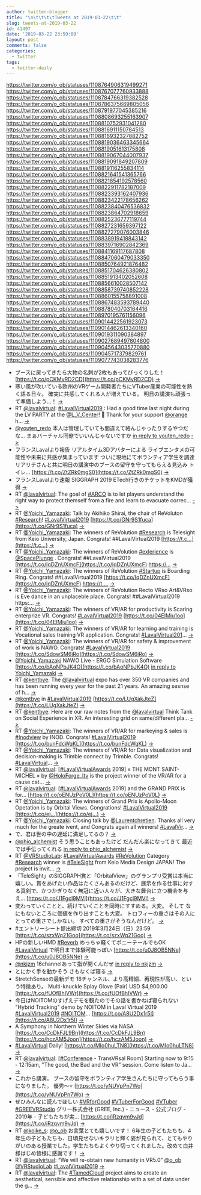 ```yaml
---
author: twitter-blogger
title: "\n\t\t\t\tTweets at 2019-03-22\t\t"
slug: tweets-at-2019-03-22
id: 41497
date: '2019-03-22 23:59:00'
layout: post
comments: false
categories:
  - twitter
tags:
  - twitter-daily
---
```


https://twitter.com/o_ob/statuses/1108764906319499271 https://twitter.com/o_ob/statuses/1108767077760933888 https://twitter.com/o_ob/statuses/1108784766319382528 https://twitter.com/o_ob/statuses/1108786375669805056 https://twitter.com/o_ob/statuses/1108791977045385216 https://twitter.com/o_ob/statuses/1108808693255163907 https://twitter.com/o_ob/statuses/1108810752931041280 https://twitter.com/o_ob/statuses/1108816911150784513 https://twitter.com/o_ob/statuses/1108816932327882752 https://twitter.com/o_ob/statuses/1108819036463345664 https://twitter.com/o_ob/statuses/1108819051613175808 https://twitter.com/o_ob/statuses/1108819067044007937 https://twitter.com/o_ob/statuses/1108819091849207809 https://twitter.com/o_ob/statuses/1108819116255834114 https://twitter.com/o_ob/statuses/1108821641541365766 https://twitter.com/o_ob/statuses/1108821854192578560 https://twitter.com/o_ob/statuses/1108822911782187009 https://twitter.com/o_ob/statuses/1108823393162407936 https://twitter.com/o_ob/statuses/1108823422178656262 https://twitter.com/o_ob/statuses/1108823840476536832 https://twitter.com/o_ob/statuses/1108823864702918659 https://twitter.com/o_ob/statuses/1108825236777119744 https://twitter.com/o_ob/statuses/1108827231659397122 https://twitter.com/o_ob/statuses/1108827279076003846 https://twitter.com/o_ob/statuses/1108838919418843142 https://twitter.com/o_ob/statuses/1108839716902842369 https://twitter.com/o_ob/statuses/1108841169117687808 https://twitter.com/o_ob/statuses/1108847060479033350 https://twitter.com/o_ob/statuses/1108850764921876482 https://twitter.com/o_ob/statuses/1108851704626380802 https://twitter.com/o_ob/statuses/1108851913402052608 https://twitter.com/o_ob/statuses/1108856610028507142 https://twitter.com/o_ob/statuses/1108858739740852228 https://twitter.com/o_ob/statuses/1108860155758891008 https://twitter.com/o_ob/statuses/1108867483593789440 https://twitter.com/o_ob/statuses/1108878040703164416 https://twitter.com/o_ob/statuses/1108970195761156096 https://twitter.com/o_ob/statuses/1109014422561923073 https://twitter.com/o_ob/statuses/1109014462613340160 https://twitter.com/o_ob/statuses/1109019311090384897 https://twitter.com/o_ob/statuses/1109027689497804800 https://twitter.com/o_ob/statuses/1109045643035770880 https://twitter.com/o_ob/statuses/1109045717379829761 https://twitter.com/o_ob/statuses/1109077743038283776  

*   ブースに戻ってきたら大物の名刺が2枚もあってびっくりした！ [https://t.co/pCKMvRD2CD](https://t.co/pCKMvRD2CD) [->](https://twitter.com/o_ob/statuses/1108764906319499271)
*   寒い風が吹いている欧州のVRゲーム開発者たちにVTuber産業の可能性を熱く語る日々。 確実に共感してくれる人が増えている。 明日の講演も頑張って準備しよう…！ [->](https://twitter.com/o_ob/statuses/1108767077760933888)
*   RT [@lavalvirtual](https://twitter.com/lavalvirtual): [#LavalVirtual2019](https://twitter.com/search?q=%23LavalVirtual2019&src=hash) : Had a good time last night during the LV PARTY at the [@L_V_Center](https://twitter.com/L_V_Center)! 🤩 Thank for your support [@orange](https://twitter.com/orange) h… [->](https://twitter.com/o_ob/statuses/1108784766319382528)
*   [@youten_redo](https://twitter.com/youten_redo) 本人は管理していても間違えて絡んじゃったりするやつだな... まぁバーチャル同僚でいいんじゃないですか [in reply to youten_redo](https://twitter.com/youten_redo/statuses/1108742778681323521) [->](https://twitter.com/o_ob/statuses/1108786375669805056)
*   フランスLavalより報告 リアルタイム3Dアバターによる ライブエンタメの可能性や未来に共感が集まっています ついに現地にてボランティア学生を調達 リアリテさんと共に明日の講演中のブースの留守を守ってもらえる見込み トイレ… [https://t.co/ZtZRk0mgS0](https://t.co/ZtZRk0mgS0) [->](https://twitter.com/o_ob/statuses/1108791977045385216)
*   フランスLavalより速報 SIGGRAPH 2019 ETech行きのチケットをKMDが獲得 [->](https://twitter.com/o_ob/statuses/1108808693255163907)
*   RT [@lavalvirtual](https://twitter.com/lavalvirtual): The goal of [#ARCO](https://twitter.com/search?q=%23ARCO&src=hash) is to let players understand the right way to protect themself from a fire and learn to evacuate correc… [->](https://twitter.com/o_ob/statuses/1108810752931041280)
*   RT [@Yoichi_Yamazaki](https://twitter.com/Yoichi_Yamazaki): Talk by Akihiko Shirai, the chair of ReVoluton [#Research](https://twitter.com/search?q=%23Research&src=hash)! [#LavalVirtual2019](https://twitter.com/search?q=%23LavalVirtual2019&src=hash) [https://t.co/GNr9S1fuca](https://t.co/GNr9S1fuca) [->](https://twitter.com/o_ob/statuses/1108816911150784513)
*   RT [@Yoichi_Yamazaki](https://twitter.com/Yoichi_Yamazaki): The winners of ReVolution [#Research](https://twitter.com/search?q=%23Research&src=hash) is Telesight from Keio University, Japan. Congrats! ##LavalVirtual2019 [https://t.c…](https://t.c…) [->](https://twitter.com/o_ob/statuses/1108816932327882752)
*   RT [@Yoichi_Yamazaki](https://twitter.com/Yoichi_Yamazaki): The winners of ReVolution [#exlerience](https://twitter.com/search?q=%23exlerience&src=hash) is [@SpacePlunge](https://twitter.com/SpacePlunge) . Congrats! ##LavalVirtual2019 [https://t.co/IqDZnUXmcF](https://t.co/IqDZnUXmcF) [https://…](https://…) [->](https://twitter.com/o_ob/statuses/1108819036463345664)
*   RT [@Yoichi_Yamazaki](https://twitter.com/Yoichi_Yamazaki): The winners of ReVolution [#Startup](https://twitter.com/search?q=%23Startup&src=hash) is Boarding Ring. Congrats! ##LavalVirtual2019 [https://t.co/IqDZnUXmcF](https://t.co/IqDZnUXmcF) [https://t.…](https://t.…) [->](https://twitter.com/o_ob/statuses/1108819051613175808)
*   RT [@Yoichi_Yamazaki](https://twitter.com/Yoichi_Yamazaki): The winners of ReVolution Recto VRso Art&VRso is Eve dance in an unplaceble place. Congrats! ##LavalVirtual2019 https:… [->](https://twitter.com/o_ob/statuses/1108819067044007937)
*   RT [@Yoichi_Yamazaki](https://twitter.com/Yoichi_Yamazaki): The winners of VR/AR for productivity is Scaring enterprize VR. Congrats! [#LavalVirtual2019](https://twitter.com/search?q=%23LavalVirtual2019&src=hash) [https://t.co/04EIMiu1oo](https://t.co/04EIMiu1oo) [->](https://twitter.com/o_ob/statuses/1108819091849207809)
*   RT [@Yoichi_Yamazaki](https://twitter.com/Yoichi_Yamazaki): The winners of VR/AR for learning and training is Vocational sales training VR application. Congrats! [#LavalVirtual201](https://twitter.com/search?q=%23LavalVirtual201&src=hash)… [->](https://twitter.com/o_ob/statuses/1108819116255834114)
*   RT [@Yoichi_Yamazaki](https://twitter.com/Yoichi_Yamazaki): The winners of VR/AR for safety & improvement of work is NAWO. Congrats! [#LavalVirtual2019](https://twitter.com/search?q=%23LavalVirtual2019&src=hash) [https://t.co/SdowSM6iRo](https://t.co/SdowSM6iRo) [->](https://twitter.com/o_ob/statuses/1108821641541365766)
*   [@Yoichi_Yamazaki](https://twitter.com/Yoichi_Yamazaki) NAWO Live - ERGO Simulation Software [https://t.co/bAoNPbJK4O](https://t.co/bAoNPbJK4O) [in reply to Yoichi_Yamazaki](https://twitter.com/Yoichi_Yamazaki/statuses/1108819612039368704) [->](https://twitter.com/o_ob/statuses/1108821854192578560)
*   RT [@kentbye](https://twitter.com/kentbye): The [@lavalvirtual](https://twitter.com/lavalvirtual) expo has over 350 VR companies and has been running every year for the past 21 years. An amazing sesnse of h… [->](https://twitter.com/o_ob/statuses/1108822911782187009)
*   [@kentbye](https://twitter.com/kentbye) in [#LavalVirtual2019](https://twitter.com/search?q=%23LavalVirtual2019&src=hash) [https://t.co/LUgXakJteZ](https://t.co/LUgXakJteZ) [->](https://twitter.com/o_ob/statuses/1108823393162407936)
*   RT [@kentbye](https://twitter.com/kentbye): Here are our raw notes from the [@lavalvirtual](https://twitter.com/lavalvirtual) Think Tank on Social Experience in XR. An interesting grid on same/different pla… [->](https://twitter.com/o_ob/statuses/1108823422178656262)
*   RT [@Yoichi_Yamazaki](https://twitter.com/Yoichi_Yamazaki): The winners of VR/AR for markeying & sales is [#Inodview](https://twitter.com/search?q=%23Inodview&src=hash) by INOD. Congrats! [#LavalVirtual2019](https://twitter.com/search?q=%23LavalVirtual2019&src=hash) [https://t.co/bunFdcWqKL](https://t.co/bunFdcWqKL) [->](https://twitter.com/o_ob/statuses/1108823840476536832)
*   RT [@Yoichi_Yamazaki](https://twitter.com/Yoichi_Yamazaki): The winners of VR/AR for Data visualization and decision-making is Trimble connect by Trimble. Congrats! [#LavalVirtual](https://twitter.com/search?q=%23LavalVirtual&src=hash)… [->](https://twitter.com/o_ob/statuses/1108823864702918659)
*   RT [@lavalvirtual](https://twitter.com/lavalvirtual): [[#LavalVirtualAwards](https://twitter.com/search?q=%23LavalVirtualAwards&src=hash) 2019] « THE MONT SAINT-MICHEL » by [@HoloForge_Itv](https://twitter.com/HoloForge_Itv) is the project winner of the VR/AR for a cause cat… [->](https://twitter.com/o_ob/statuses/1108825236777119744)
*   RT [@lavalvirtual](https://twitter.com/lavalvirtual): [[#LavalVirtualAwards](https://twitter.com/search?q=%23LavalVirtualAwards&src=hash) 2019] and the GRAND PRIX is for... [https://t.co/oENUzPoV0L](https://t.co/oENUzPoV0L) [->](https://twitter.com/o_ob/statuses/1108827231659397122)
*   RT [@Yoichi_Yamazaki](https://twitter.com/Yoichi_Yamazaki): The winners of Grand Prix is Apollo-Moon Opetation is by Orbital Views. Congrations! [#LavalVirtual2019](https://twitter.com/search?q=%23LavalVirtual2019&src=hash) [https://t.co/ej…](https://t.co/ej…) [->](https://twitter.com/o_ob/statuses/1108827279076003846)
*   RT [@Yoichi_Yamazaki](https://twitter.com/Yoichi_Yamazaki): Closing talk by [@Laurentchretien](https://twitter.com/Laurentchretien). Thanks all very much for the greate ivent, and Congrats again all winners! [#LavalVir](https://twitter.com/search?q=%23LavalVir&src=hash)… [->](https://twitter.com/o_ob/statuses/1108838919418843142)
*   で、君は世の中の遅延に満足してるの？ [->](https://twitter.com/o_ob/statuses/1108839716902842369)
*   [@phio_alchemist](https://twitter.com/phio_alchemist) そう思うこともあったけど だんだん楽になってきて 最近では手伝ってくれる [in reply to phio_alchemist](https://twitter.com/phio_alchemist/statuses/1108708095465676801) [->](https://twitter.com/o_ob/statuses/1108841169117687808)
*   RT [@VRStudioLab](https://twitter.com/VRStudioLab): [#LavalVirtualAwards](https://twitter.com/search?q=%23LavalVirtualAwards&src=hash) [#ReVolution](https://twitter.com/search?q=%23ReVolution&src=hash) Category [#Research](https://twitter.com/search?q=%23Research&src=hash) winner is [#TeleSight](https://twitter.com/search?q=%23TeleSight&src=hash) from Keio Media Design JAPAN! The project is invit… [->](https://twitter.com/o_ob/statuses/1108847060479033350)
*   「TeleSight」のSIGGRAPH賞と「OrbitalView」のグランプリ受賞は本当に嬉しい。賞をあげたい作品はたくさんあるのだけど、展示を作る仕事に対する真剣で、かつかぎりなく無冠に近い人々が、大きな舞台に立つ機会を与え… [https://t.co/J1Fgcl9MVI](https://t.co/J1Fgcl9MVI) [->](https://twitter.com/o_ob/statuses/1108850764921876482)
*   変わっていくことと、続けていくことを同時にすすめる。大変。 そして なにもないところに価値を作り出すことも大変。 トロフィーの重さはその人にとっての重さでしかない。 すべての重さがそうなんだけど。 [->](https://twitter.com/o_ob/statuses/1108851704626380802)
*   #エントリーシート提出締切 2019年3月24日（日）23:59 [https://t.co/szxWq21Goo](https://t.co/szxWq21Goo) [->](https://twitter.com/o_ob/statuses/1108851913402052608)
*   HPの新しいHMD [#Reverb](https://twitter.com/search?q=%23Reverb&src=hash) めっちゃ軽くてポニーテールでもOK [#LavalVirtual](https://twitter.com/search?q=%23LavalVirtual&src=hash) で明日まで体験可能っぽい [https://t.co/u0J8OB5NNe](https://t.co/u0J8OB5NNe) [->](https://twitter.com/o_ob/statuses/1108856610028507142)
*   [@nkjzm](https://twitter.com/nkjzm) 16channelあって指が開くんだぜ [in reply to nkjzm](https://twitter.com/nkjzm/statuses/1108856052013883392) [->](https://twitter.com/o_ob/statuses/1108858739740852228)
*   とにかく手を動かそう さもなくば寝る [->](https://twitter.com/o_ob/statuses/1108860155758891008)
*   StretchSenseの最新デモ 16チャンネル、より高精細、再現性が高い、という特徴あり。 Multi-knuckle Splay Glove (Pair) USD $4,900.00 [https://t.co/fUOfBhIVWr](https://t.co/fUOfBhIVWr) [->](https://twitter.com/o_ob/statuses/1108867483593789440)
*   今日はNOITOMのすげえデモを観たのでその話を書かねば寝られない "Hybrid Tracking" demo by NOITOM in Laval Virtual 2019 [#LavalVirtual2019](https://twitter.com/search?q=%23LavalVirtual2019&src=hash) [#NOITOM](https://twitter.com/search?q=%23NOITOM&src=hash)… [https://t.co/A8U2Dx1r5I](https://t.co/A8U2Dx1r5I) [->](https://twitter.com/o_ob/statuses/1108878040703164416)
*   A Symphony in Northern Winter Skies via NASA [https://t.co/CcDkFJL9Bn](https://t.co/CcDkFJL9Bn) [https://t.co/hczAM5Joon](https://t.co/hczAM5Joon) [->](https://twitter.com/o_ob/statuses/1108970195761156096)
*   [#LavalVirtual](https://twitter.com/search?q=%23LavalVirtual&src=hash) Daily! [https://t.co/MIo0huLTN8](https://t.co/MIo0huLTN8) [->](https://twitter.com/o_ob/statuses/1109014422561923073)
*   RT [@lavalvirtual](https://twitter.com/lavalvirtual): [[#Conference](https://twitter.com/search?q=%23Conference&src=hash) - TransVRsal Room] Starting now to 9:15 - 12:15am, "The good, the Bad and the VR" session. Come listen to Ja… [->](https://twitter.com/o_ob/statuses/1109014462613340160)
*   これから講演。 ブースの留守をボランティア学生さんたちに守ってもらう事になりました。 優秀〜⭐️ [https://t.co/yNUVpPn7Wo](https://t.co/yNUVpPn7Wo) [->](https://twitter.com/o_ob/statuses/1109019311090384897)
*   ぜひみんなに読んでほしい [#VRforGood](https://twitter.com/search?q=%23VRforGood&src=hash) [#VTuberForGood](https://twitter.com/search?q=%23VTuberForGood&src=hash) [#VTuber](https://twitter.com/search?q=%23VTuber&src=hash) [#GREEVRStudio](https://twitter.com/search?q=%23GREEVRStudio&src=hash) グリー株式会社 (GREE, Inc.) - ニュース - 公式ブログ - 2019年 - 子どもたちが実… [https://t.co/iRzqvm9vJd](https://t.co/iRzqvm9vJd) [->](https://twitter.com/o_ob/statuses/1109027689497804800)
*   RT [@koike_s](https://twitter.com/koike_s): [@o_ob](https://twitter.com/o_ob) お言葉とても嬉しいです！ 6年生の子どもたちも、4年生の子どもたちも、日頃見せないキラリと輝く姿が見られて、とてもやりがいのある授業でした。学生たちもよくやり切ってくれました。改めて白井様はじめ皆様に感謝です！ [->](https://twitter.com/o_ob/statuses/1109045643035770880)
*   RT [@lavalvirtual](https://twitter.com/lavalvirtual): “We will re-obtain new humanity in VR5.0” [@o_ob](https://twitter.com/o_ob) [@VRStudioLab](https://twitter.com/VRStudioLab) [#LavalVirtual2019](https://twitter.com/search?q=%23LavalVirtual2019&src=hash) [->](https://twitter.com/o_ob/statuses/1109045717379829761)
*   RT [@lavalvirtual](https://twitter.com/lavalvirtual): The [#TamedCloud](https://twitter.com/search?q=%23TamedCloud&src=hash) project aims to create an aesthetical, sensible and affective relationship with a set of data under the g… [->](https://twitter.com/o_ob/statuses/1109077743038283776)